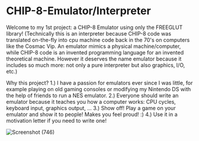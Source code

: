 # CHIP-8-Emulator/Interpreter
Welcome to my 1st project: a CHIP-8 Emulator using only the FREEGLUT library!
(Technically this is an interpreter because CHIP-8 code was translated on-the-fly into cpu machine code back in the 70's on computers like the Cosmac Vip.
An emulator mimics a physical machine/computer, while CHIP-8 code is an invented programming language for an invented theoretical machine.
However it deserves the name emulator because it includes so much more: not only a pure interpreter but also graphics, I/O, etc.)

Why this project?
1.) I have a passion for emulators ever since I was little, for example playing on old gaming consoles or modifying my Nintendo DS with the help of friends to run a NES emulator.
2.) Everyone should write an emulator because it teaches you how a computer works: CPU cycles, keyboard input, graphics output, ...
3.) Show off! Play a game on your emulator and show it to people! Makes you feel proud! :)
4.) Use it in a motivation letter if you need to write one!


![Screenshot (746)](https://github.com/user-attachments/assets/fb902693-a0e9-4108-bea4-9550d6126781)

